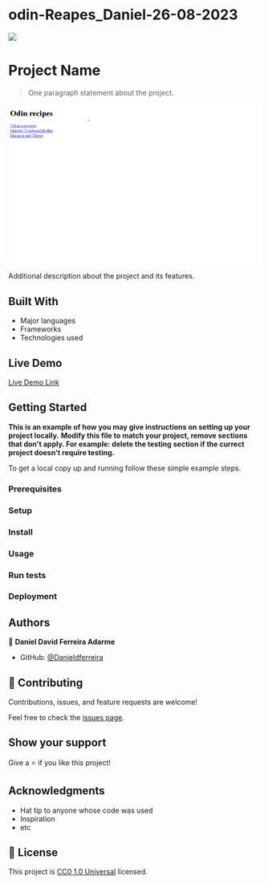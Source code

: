 # odin-Reapes_Daniel-26-08-2023
![](https://img.shields.io/badge/Uneweb-blue)

# Project Name

> One paragraph statement about the project.

![screenshot](./Screenshot.png)

Additional description about the project and its features.

## Built With

- Major languages
- Frameworks
- Technologies used

## Live Demo

[Live Demo Link](https://danieldferreira.github.io/odin-Reapes_Daniel-26-08-2023/)


## Getting Started

**This is an example of how you may give instructions on setting up your project locally.**
**Modify this file to match your project, remove sections that don't apply. For example: delete the testing section if the currect project doesn't require testing.**


To get a local copy up and running follow these simple example steps.

### Prerequisites

### Setup

### Install

### Usage

### Run tests

### Deployment



## Authors

👤 **Daniel David Ferreira Adarme**

- GitHub: [@Danieldferreira](https://github.com/Danieldferreira)



## 🤝 Contributing

Contributions, issues, and feature requests are welcome!

Feel free to check the [issues page](https://github.com/Danieldferreira/odin-Reapes_Daniel-26-08-2023/issues).

## Show your support

Give a ⭐️ if you like this project!

## Acknowledgments

- Hat tip to anyone whose code was used
- Inspiration
- etc

## 📝 License

This project is [CC0 1.0 Universal](LICENSE) licensed.